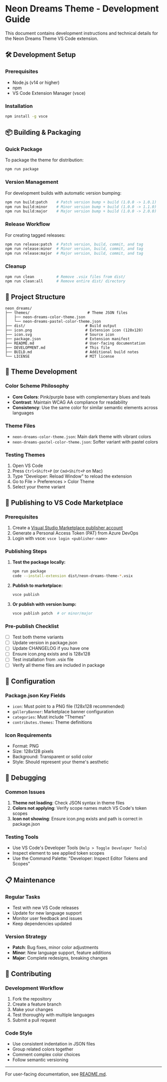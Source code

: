 # Neon Dreams Theme - Development Guide

This document contains development instructions and technical details for the Neon Dreams Theme VS Code extension.

## 🛠️ Development Setup

### Prerequisites
- Node.js (v14 or higher)
- npm
- VS Code Extension Manager (vsce)

### Installation
```bash
npm install -g vsce
```

## 📦 Building & Packaging

### Quick Package
To package the theme for distribution:
```bash
npm run package
```

### Version Management
For development builds with automatic version bumping:

```bash
npm run build:patch    # Patch version bump + build (1.0.0 -> 1.0.1)
npm run build:minor    # Minor version bump + build (1.0.0 -> 1.1.0)
npm run build:major    # Major version bump + build (1.0.0 -> 2.0.0)
```

### Release Workflow
For creating tagged releases:

```bash
npm run release:patch  # Patch version, build, commit, and tag
npm run release:minor  # Minor version, build, commit, and tag
npm run release:major  # Major version, build, commit, and tag
```

### Cleanup
```bash
npm run clean          # Remove .vsix files from dist/
npm run clean:all      # Remove entire dist/ directory
```

## 📁 Project Structure

```
neon_dreams/
├── themes/                          # Theme JSON files
│   ├── neon-dreams-color-theme.json
│   └── neon-dreams-pastel-color-theme.json
├── dist/                           # Build output
├── icon.png                        # Extension icon (128x128)
├── icon.svg                        # Source icon
├── package.json                    # Extension manifest
├── README.md                       # User-facing documentation
├── DEVELOPMENT.md                  # This file
├── BUILD.md                        # Additional build notes
└── LICENSE                         # MIT license
```

## 🎨 Theme Development

### Color Scheme Philosophy
- **Core Colors**: Pink/purple base with complementary blues and teals
- **Contrast**: Maintain WCAG AA compliance for readability
- **Consistency**: Use the same color for similar semantic elements across languages

### Theme Files
- `neon-dreams-color-theme.json`: Main dark theme with vibrant colors
- `neon-dreams-pastel-color-theme.json`: Softer variant with pastel colors

### Testing Themes
1. Open VS Code
2. Press `Ctrl+Shift+P` (or `Cmd+Shift+P` on Mac)
3. Type "Developer: Reload Window" to reload the extension
4. Go to File > Preferences > Color Theme
5. Select your theme variant

## 🚀 Publishing to VS Code Marketplace

### Prerequisites
1. Create a [Visual Studio Marketplace publisher account](https://marketplace.visualstudio.com/manage)
2. Generate a Personal Access Token (PAT) from Azure DevOps
3. Login with vsce: `vsce login <publisher-name>`

### Publishing Steps
1. **Test the package locally:**
   ```bash
   npm run package
   code --install-extension dist/neon-dreams-theme-*.vsix
   ```

2. **Publish to marketplace:**
   ```bash
   vsce publish
   ```

3. **Or publish with version bump:**
   ```bash
   vsce publish patch  # or minor/major
   ```

### Pre-publish Checklist
- [ ] Test both theme variants
- [ ] Update version in package.json
- [ ] Update CHANGELOG if you have one
- [ ] Ensure icon.png exists and is 128x128
- [ ] Test installation from .vsix file
- [ ] Verify all theme files are included in package

## 🔧 Configuration

### Package.json Key Fields
- `icon`: Must point to a PNG file (128x128 recommended)
- `galleryBanner`: Marketplace banner configuration
- `categories`: Must include "Themes"
- `contributes.themes`: Theme definitions

### Icon Requirements
- Format: PNG
- Size: 128x128 pixels
- Background: Transparent or solid color
- Style: Should represent your theme's aesthetic

## 🐛 Debugging

### Common Issues
1. **Theme not loading**: Check JSON syntax in theme files
2. **Colors not applying**: Verify scope names match VS Code's token scopes
3. **Icon not showing**: Ensure icon.png exists and path is correct in package.json

### Testing Tools
- Use VS Code's Developer Tools (`Help > Toggle Developer Tools`)
- Inspect element to see applied token scopes
- Use the Command Palette: "Developer: Inspect Editor Tokens and Scopes"

## 📋 Maintenance

### Regular Tasks
- Test with new VS Code releases
- Update for new language support
- Monitor user feedback and issues
- Keep dependencies updated

### Version Strategy
- **Patch**: Bug fixes, minor color adjustments
- **Minor**: New language support, feature additions
- **Major**: Complete redesigns, breaking changes

## 🤝 Contributing

### Development Workflow
1. Fork the repository
2. Create a feature branch
3. Make your changes
4. Test thoroughly with multiple languages
5. Submit a pull request

### Code Style
- Use consistent indentation in JSON files
- Group related colors together
- Comment complex color choices
- Follow semantic versioning

---

For user-facing documentation, see [README.md](README.md). 